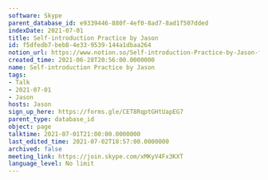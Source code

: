 ```yaml
---
software: Skype
parent_database_id: e9339446-880f-4ef0-8ad7-8ad1f507dded
indexDate: 2021-07-01
title: Self-introduction Practice by Jason
id: f5dfedb7-beb8-4e33-9539-144a1dbaa264
notion_url: https://www.notion.so/Self-introduction-Practice-by-Jason-f5dfedb7beb84e339539144a1dbaa264
created_time: 2021-06-28T20:56:00.0000000
name: Self-introduction Practice by Jason
tags:
- Talk
- 2021-07-01
- Jason
hosts: Jason
sign_up_here: https://forms.gle/CET8RqptGHtUapEG7
parent_type: database_id
object: page
talktime: 2021-07-01T21:00:00.0000000
last_edited_time: 2021-07-02T18:57:00.0000000
archived: false
meeting_link: https://join.skype.com/xMKyV4Fx3KXT
language_level: No limit
---
```







